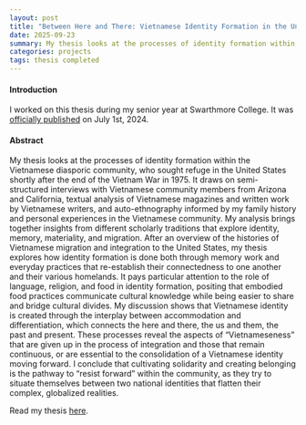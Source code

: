 ```yaml
---
layout: post
title: "Between Here and There: Vietnamese Identity Formation in the United States"
date: 2025-09-23
summary: My thesis looks at the processes of identity formation within the Vietnamese diasporic community, who sought refuge in the United States shortly after the end of the Vietnam War in 1975. It draws on semi-structured interviews with Vietnamese community members from Arizona and California, textual analysis of Vietnamese magazines and written work by Vietnamese writers, and auto-ethnography informed by my family history and personal experiences in the Vietnamese community. My analysis brings together insights from different scholarly traditions that explore identity, memory, materiality, and migration. 
categories: projects
tags: thesis completed
---
```


#### Introduction

I worked on this thesis during my senior year at Swarthmore College. It was [officially published](https://works.swarthmore.edu/theses/936/) on July 1st, 2024. 


#### Abstract

My thesis looks at the processes of identity formation within the Vietnamese diasporic community, who sought refuge in the United States shortly after the end of the Vietnam War in 1975. It draws on semi-structured interviews with Vietnamese community members from Arizona and California, textual analysis of Vietnamese magazines and written work by Vietnamese writers, and auto-ethnography informed by my family history and personal experiences in the Vietnamese community. My analysis brings together insights from different scholarly traditions that explore identity, memory, materiality, and migration. After an overview of the histories of Vietnamese migration and integration to the United States, my thesis explores how identity formation is done both through memory work and everyday practices that re-establish their connectedness to one another and their various homelands. It pays particular attention to the role of language, religion, and food in identity formation, positing that embodied food practices communicate cultural knowledge while being easier to share and bridge cultural divides. My discussion shows that Vietnamese identity is created through the interplay between accommodation and differentiation, which connects the here and there, the us and them, the past and present. These processes reveal the aspects of “Vietnameseness” that are given up in the process of integration and those that remain continuous, or are essential to the consolidation of a Vietnamese identity moving forward. I conclude that cultivating solidarity and creating belonging is the pathway to “resist forward” within the community, as they try to situate themselves between two national identities that flatten their complex, globalized realities.

Read my thesis [here](/assets/pdfs/Between%20Here%20and%20There_Vietnamese%20Identity%20Formation%20in%20the%20US.pdf). 

